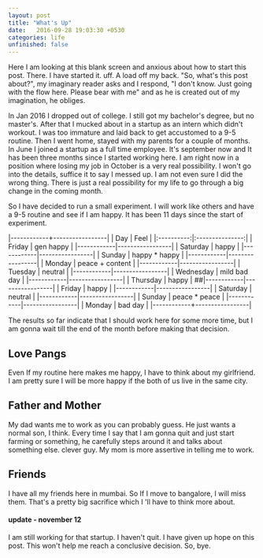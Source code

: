 ```yaml
---
layout: post
title: "What's Up" 
date:   2016-09-28 19:03:30 +0530
categories: life 
unfinished: false
---
```


Here I am looking at this blank screen and anxious about how to start this
post. There. I have started it. uff. A load off my back. "So, what's this
post about?", my imaginary reader asks and I respond, "I don't know. Just 
going with the flow here. Please bear with me" and as he is created out of
my imagination, he obliges. 

In Jan 2016 I dropped out of college. I still got my bachelor's degree, but 
no master's. After that I mucked about in a startup as an intern which didn't
workout. I was too immature and laid back to get accustomed to a 9-5 routine.
Then I went home, stayed with my parents for a couple of months. In June I
joined a startup as a full time employee. It's september now and It has been
three months since I started working here. I am right now in a position where
losing my job in October is a very real possibility. I won't go into the details,
suffice it to say I messed up. I am not even sure I did the wrong thing. There 
is just a real possibility for my life to go through a big change in the coming
month. 

So I have decided to run a small experiment. I will work like others and have
a 9-5 routine and see if I am happy. It has been 11 days since the start of 
experiment. 

|------------+-----------------|
| Day        | Feel            |
|:----------:|:---------------:|
| Friday     | gen happy       |
|------------|-----------------|
| Saturday   | happy           |
|------------|-----------------|
| Sunday     | happy * happy   |
|------------|-----------------|
| Monday     | peace + content |
|------------|-----------------|
| Tuesday    | neutral         |
|------------|-----------------|
| Wednesday  | mild bad day    |
|------------|-----------------|
| Thursday   | happy           |
##|------------|-----------------|
| Friday     | happy           |
|------------|-----------------|
| Saturday   | neutral         |
|------------|-----------------|
| Sunday     | peace * peace   |
|------------|-----------------|
| Monday     | bad day         |
|------------+-----------------| 

The results so far indicate that I should work here for some more time, but
I am gonna wait till the end of the month before making that decision. 

## Love Pangs
Even If my routine here makes me happy, I have to think about my girlfriend.
I am pretty sure I will be more happy if the both of us live in the same
city. 

## Father and Mother
My dad wants me to work as you can probably guess. He just wants a normal son,
I think. Every time I say that I am gonna quit and just start farming or something,
he carefully steps around it and talks about something else. clever guy. My mom is more
assertive in telling me to work. 

## Friends
I have all my friends here in mumbai. So If I move to bangalore, I will miss
them. That's a pretty big sacrifice which I 'll have to think more about. 

#### update - november 12

I am still working for that startup. I haven't quit. I have given up hope
on this post. This won't help me reach a conclusive decision. So, bye.